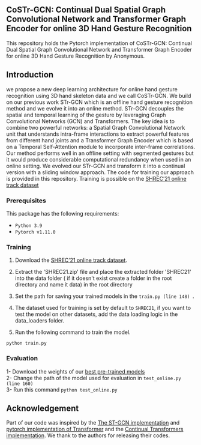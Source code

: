 ## CoSTr-GCN: Continual Dual Spatial Graph Convolutional Network and Transformer Graph Encoder for online 3D Hand Gesture Recognition



This repository holds the Pytorch implementation of CoSTr-GCN: Continual Dual Spatial Graph Convolutional Network and Transformer Graph Encoder for online 3D Hand Gesture Recognition by Anonymous.

## Introduction

we propose a new deep learning architecture for online hand gesture recognition using 3D hand skeleton data and we call CoSTr-GCN. We build on our previous work STr-GCN which is an offline hand gesture recognition method and we evolve it into an online method. STr-GCN decouples the spatial and temporal learning of the gesture by leveraging Graph Convolutional Networks (GCN) and Transformers. The key idea is to combine two powerful networks: a Spatial Graph Convolutional Network unit that understands intra-frame interactions to extract powerful features from different hand joints and a Transformer Graph Encoder which is based on a Temporal Self-Attention module to incorporate inter-frame correlations. Our method performs well in an offline setting with segmented gestures but it would produce considerable computational redundancy when used in an online setting. We evolved our STr-GCN and transform it into a continual version with a sliding window approach. The code for training our approach is provided in this repository. Training is possible on the [SHREC’21 online track dataset](https://univr-vips.github.io/Shrec21/)
<!-- <p align="center"><img src="figures/fig1.jpg" alt="" width="1000"></p>
<img src="Model_architecture.png" />
<p align="center"><img src="figures/fig1.jpg" alt="" width="1000"></p> -->

### Prerequisites

This package has the following requirements:

* `Python 3.9`
* `Pytorch v1.11.0`

### Training
1. Download the [SHREC’21 online track dataset](https://univr-vips.github.io/Shrec21/). <br/>
2. Extract the 'SHREC21.zip' file and place the extracted folder 'SHREC21' into the data folder ( if it doesn't exist create a folder in the root directory and name it data) in the root directory

2. Set the path for saving your trained models in the  ```train.py (line 148) ```.

3. The dataset used for training is set by default to ```SHREC21```, if you want to test the model on other datasets, add the data loading logic in the data_loaders folder.

4. Run the following command to train the model.
```
python train.py     
```
### Evaluation
1- Download the weights of our [best pre-trained models](https://drive.google.com/drive/folders/11XKDu0uColyt6gnLFvpjQaZFxZzgGyD_?usp=sharing) <br/>
2- Change the path of the model used for evaluation in ```test_online.py (line 160) ``` <br/>
3- Run this command ```python test_online.py``` <br/>
<!-- ### Citation
If you find this code useful in your research, please consider citing:
```

``` -->
## Acknowledgement

Part of our code was inspired by the  [The ST-GCN implementation](https://github.com/yysijie/st-gcn) and [pytorch implementation of Transformer](http://nlp.seas.harvard.edu/2018/04/03/attention.html) and the [Continual Transformers implementation](https://github.com/LukasHedegaard/continual-transformers). We thank to the authors for releasing their codes.
